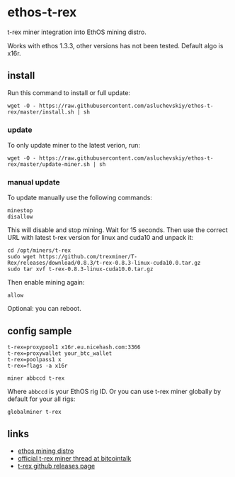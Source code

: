 # ethos-t-rex
t-rex miner integration into EthOS mining distro.

Works with ethos 1.3.3, other versions has not been tested. Default algo is x16r.

## install

Run this command to install or full update:
```
wget -O - https://raw.githubusercontent.com/asluchevskiy/ethos-t-rex/master/install.sh | sh
```
### update
To only update miner to the latest verion, run:
```
wget -O - https://raw.githubusercontent.com/asluchevskiy/ethos-t-rex/master/update-miner.sh | sh
```

### manual update
To update manually use the following commands:
```
minestop
disallow
```
This will disable and stop mining. Wait for 15 seconds. Then use the correct URL with latest t-rex version for linux and cuda10 and unpack it:
```
cd /opt/miners/t-rex
sudo wget https://github.com/trexminer/T-Rex/releases/download/0.8.3/t-rex-0.8.3-linux-cuda10.0.tar.gz
sudo tar xvf t-rex-0.8.3-linux-cuda10.0.tar.gz
```
Then enable mining again:
```
allow
```
Optional: you can reboot.

## config sample
```
t-rex=proxypool1 x16r.eu.nicehash.com:3366
t-rex=proxywallet your_btc_wallet
t-rex=poolpass1 x
t-rex=flags -a x16r

miner abbccd t-rex
```

Where ```abbccd``` is your EthOS rig ID.
Or you can use t-rex miner globally by default for your all rigs:

```
globalminer t-rex
```

## links

 * [ethos mining distro](http://ethosdistro.com)
 * [official t-rex miner thread at bitcointalk](https://bitcointalk.org/index.php?topic=4432704.0)
 * [t-rex github releases page](https://github.com/trexminer/T-Rex/releases/)
